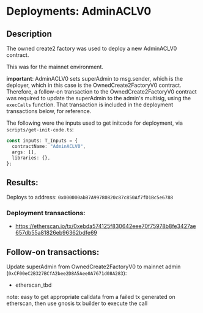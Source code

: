 # Deployments: AdminACLV0

## Description

The owned create2 factory was used to deploy a new AdminACLV0 contract.

This was for the mainnet environment.

**important**: AdminACLV0 sets superAdmin to msg.sender, which is the deployer, which in this case is the OwnedCreate2FactoryV0 contract.
Therefore, a follow-on transaction to the OwnedCreate2FactoryV0 contract was required to update the superAdmin to the admin's multisig, using the `execCalls` function.
That transaction is included in the deployment transactions below, for reference.

The following were the inputs used to get initcode for deployment, via `scripts/get-init-code.ts`:

```typescript
const inputs: T_Inputs = {
  contractName: "AdminACLV0",
  args: [],
  libraries: {},
};
```

## Results:

Deploys to address: `0x000000abB7A99780820c87c850Af7fD1Bc5e6788`

### Deployment transactions:

- https://etherscan.io/tx/0xebda574125f830642eee70f75978b8fe3427ae657db55a81826eb96362bdfe69

## Follow-on transactions:

Update superAdmin from OwnedCreate2FactoryV0 to mainnet admin (`0xCF00eC2B327BCfA2bee2D8A5Aee0A7671d08A283`):

- etherscan_tbd

note: easy to get appropriate calldata from a failed tx generated on etherscan, then use gnosis tx builder to execute the call
